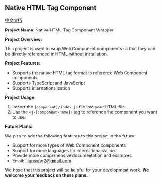 ## Native HTML Tag Component

[中文文档](README.md)

**Project Name:** Native HTML Tag Component Wrapper

**Project Overview:**

This project is used to wrap Web Component components so that they can be directly referenced in HTML without installation.

**Project Features:**

* Supports the native HTML tag format to reference Web Component components
* Supports TypeScript and JavaScript
* Supports internationalization

**Project Usage:**

1. Import the `[component]/index.js` file into your HTML file.
2. Use the `<j-[component-name]>` tag to reference the component you want to use.

**Future Plans:**

We plan to add the following features to this project in the future:

* Support for more types of Web Component components.
* Support for more languages for internationalization.
* Provide more comprehensive documentation and examples.
* Email: lijunsong2@gmail.com

We hope that this project will be helpful for your development work.
**We welcome your feedback on these plans.**
